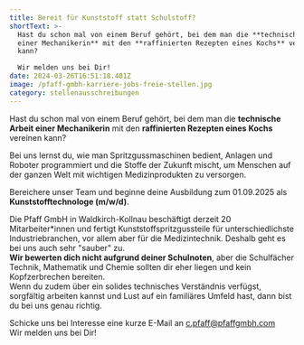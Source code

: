 ```yaml
---
title: Bereit für Kunststoff statt Schulstoff?
shortText: >-
  Hast du schon mal von einem Beruf gehört, bei dem man die **technische Arbeit
  einer Mechanikerin** mit den **raffinierten Rezepten eines Kochs** vereinen
  kann?

  Wir melden uns bei Dir!
date: 2024-03-26T16:51:18.401Z
image: /pfaff-gmbh-karriere-jobs-freie-stellen.jpg
category: stellenausschreibungen
---
```

Hast du schon mal von einem Beruf gehört, bei dem man die **technische Arbeit einer Mechanikerin** mit den **raffinierten Rezepten eines Kochs** vereinen kann?

Bei uns lernst du, wie man Spritzgussmaschinen bedient, Anlagen und Roboter programmiert und die Stoffe der Zukunft mischt, um Menschen auf der ganzen Welt mit wichtigen Medizinprodukten zu versorgen.

Bereichere unser Team und beginne deine Ausbildung zum 01.09.2025 als **Kunststofftechnologe (m/w/d)**.

Die Pfaff GmbH in Waldkirch-Kollnau beschäftigt derzeit 20 Mitarbeiter*innen und fertigt Kunststoffspritzgussteile für unterschiedlichste Industriebranchen, vor allem aber für die Medizintechnik. Deshalb geht es bei uns auch sehr "sauber" zu.\
**Wir bewerten dich nicht aufgrund deiner Schulnoten**, aber die Schulfächer Technik, Mathematik und Chemie sollten dir  eher liegen und kein Kopfzerbrechen bereiten.\
Wenn du zudem über ein solides technisches Verständnis verfügst, sorgfältig arbeiten kannst und Lust auf ein familiäres Umfeld hast, dann bist du bei uns genau richtig.

Schicke uns bei Interesse eine kurze E-Mail an c.pfaff@pfaffgmbh.com\
Wir melden uns bei Dir!
